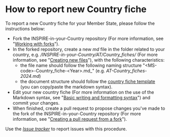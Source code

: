 #  How to report new Country fiche

To report a new Country fiche for your Member State, please follow the instructions below:

- Fork the INSPIRE-in-your-Country repository (For more information, see "[Working with forks](https://docs.github.com/en/pull-requests/collaborating-with-pull-requests/working-with-forks)").
- In the forked repository, create a new _md_ file in the folder related to your country, e.g. _/INSPIRE-in-your-Country/AT/Country_fiches/_ (For more information, see "[Creating new files](https://docs.github.com/en/repositories/working-with-files/managing-files/creating-new-files)"), with the following characteristics:
  - the file name should follow the following naming structure "\<MS-code>-Country\_fiche-\<Year>.md_" (e.g. _AT-Country_fiches-2024.md_)
  - the document structure should follow the [country fiche template](https://raw.githubusercontent.com/INSPIRE-MIF/INSPIRE-in-your-Country/main/Country_fiche_Template.md) (you can copy/paste the markdown syntax).
- Edit your new country fiche (For more information on the use of the Markdown syntax, see "[Basic writing and formatting syntax](https://docs.github.com/en/get-started/writing-on-github/getting-started-with-writing-and-formatting-on-github/basic-writing-and-formatting-syntax)") and commit your changes.
- When finished, create a pull request to propose changes you've made to the fork of the INSPIRE-in-your-Country repository (For more information, see "[Creating a pull request from a fork](https://docs.github.com/en/pull-requests/collaborating-with-pull-requests/proposing-changes-to-your-work-with-pull-requests/creating-a-pull-request-from-a-fork)").


Use the [*Issue tracker*](https://github.com/INSPIRE-MIF/INSPIRE-in-your-Country/issues/new) to report issues with this procedure.
